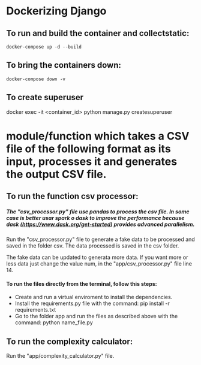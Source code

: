 # Dockerizing Django

## To run and build the container and collectstatic:

    docker-compose up -d --build

## To bring the containers down:
    docker-compose down -v

## To create superuser
docker exec -it <container_id> python manage.py createsuperuser

# module/function which takes a CSV file of the following format as its input, processes it and generates the output CSV file.

## To run the function csv processor:
##### The "csv_processor.py" file use pandas to process the csv file. In some case is better usar spark o dask to improve the performance because dask (https://www.dask.org/get-started) provides advanced parallelism.

Run the "csv_processor.py" file to generate a fake data to be processed and saved in the folder
csv. The data processed is saved in the csv folder. 

The fake data can be updated to generata more data. If you want more or less data just change the value num,
in the "app/csv_processor.py" file line 14.
#### To run the files directly from the terminal, follow this steps:
* Create and run a virtual enviroment to install the dependencies.
* Install the requirements.py file with the command: pip install -r requirements.txt
* Go to the folder app and run the files as described above with the command:  python name_file.py

## To run the complexity calculator:
Run the "app/complexity_calculator.py" file.